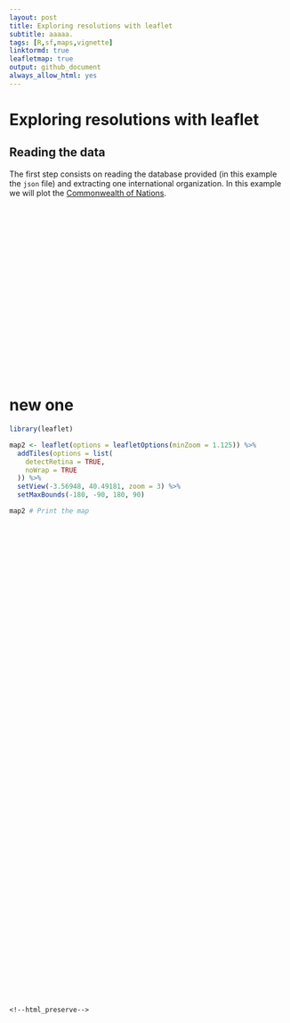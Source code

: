 ```yaml
---
layout: post
title: Exploring resolutions with leaflet
subtitle: aaaaa.
tags: [R,sf,maps,vignette]
linktormd: true
leafletmap: true
output: github_document
always_allow_html: yes
---
```


Exploring resolutions with leaflet
================

Reading the data
----------------

The first step consists on reading the database provided (in this example the `json` file) and extracting one international organization. In this example we will plot the [Commonwealth of Nations](https://en.wikipedia.org/wiki/Commonwealth_of_Nations).



<!--html_preserve-->
<div id="htmlwidget-417a6fcd556a385d93d3" style="position: relative; width: 80%;padding-top: 60%;" class="leaflet html-widget"></div>
<script type="application/json" data-for="htmlwidget-417a6fcd556a385d93d3">{"x":{"options":{"minZoom":1,"crs":{"crsClass":"L.CRS.EPSG3857","code":null,"proj4def":null,"projectedBounds":null,"options":{}}},"calls":[{"method":"addTiles","args":["//{s}.tile.openstreetmap.org/{z}/{x}/{y}.png",null,null,{"detectRetina":true,"noWrap":true,"attribution":"&copy; <a href=\"http://openstreetmap.org\">OpenStreetMap<\/a> contributors, <a href=\"http://creativecommons.org/licenses/by-sa/2.0/\">CC-BY-SA<\/a>"}]},{"method":"setMaxBounds","args":[-90,-180,90,180]}],"setView":[[40.49181,-3.56948],3,[]]},"evals":[],"jsHooks":[]}</script>
<!--/html_preserve-->

# new one

``` r
library(leaflet)

map2 <- leaflet(options = leafletOptions(minZoom = 1.125)) %>%
  addTiles(options = list(
    detectRetina = TRUE,
    noWrap = TRUE
  )) %>%
  setView(-3.56948, 40.49181, zoom = 3) %>%
  setMaxBounds(-180, -90, 180, 90)

map2 # Print the map
```

<!--html_preserve-->
<div id="htmlwidget-ff516d74fbec24f31bb3" style="position: relative; width: 100%;padding-top: 70%;" class="leaflet html-widget"></div>
<script type="application/json" data-for="htmlwidget-ff516d74fbec24f31bb3">{"x":{"options":{"minZoom":1.5,"crs":{"crsClass":"L.CRS.EPSG3857","code":null,"proj4def":null,"projectedBounds":null,"options":{}}},"calls":[{"method":"addTiles","args":["//{s}.tile.openstreetmap.org/{z}/{x}/{y}.png",null,null,{"detectRetina":true,"noWrap":true,"attribution":"&copy; <a href=\"http://openstreetmap.org\">OpenStreetMap<\/a> contributors, <a href=\"http://creativecommons.org/licenses/by-sa/2.0/\">CC-BY-SA<\/a>"}]},{"method":"setMaxBounds","args":[-90,-180,90,180]}],"setView":[[40.49181,-3.56948],3,[]]},"evals":[],"jsHooks":[]}</script>
<!--/html_preserve-->
  
  
  
  <!--html_preserve-->
<div id="htmlwidget-ff516d74fbec24f31bb3" style="position: relative; width: 100%;padding-top: 99%;" class="leaflet html-widget"></div>
<script type="application/json" data-for="htmlwidget-ff516d74fbec24f31bb3">{"x":{"options":{"minZoom":2,"crs":{"crsClass":"L.CRS.EPSG3857","code":null,"proj4def":null,"projectedBounds":null,"options":{}}},"calls":[{"method":"addTiles","args":["//{s}.tile.openstreetmap.org/{z}/{x}/{y}.png",null,null,{"detectRetina":true,"noWrap":true,"attribution":"&copy; <a href=\"http://openstreetmap.org\">OpenStreetMap<\/a> contributors, <a href=\"http://creativecommons.org/licenses/by-sa/2.0/\">CC-BY-SA<\/a>"}]},{"method":"setMaxBounds","args":[-90,-180,90,180]}],"setView":[[40.49181,-3.56948],3,[]]},"evals":[],"jsHooks":[]}</script>
<!--/html_preserve-->
  
    <!--html_preserve-->
<div id="htmlwidget-ff516d74fbec24f31bb3" style="position: relative; width: 100%;padding-top: 80%;" class="leaflet html-widget"></div>
<script type="application/json" data-for="htmlwidget-ff516d74fbec24f31bb3">{"x":{"options":{"minZoom":4,"crs":{"crsClass":"L.CRS.EPSG3857","code":null,"proj4def":null,"projectedBounds":null,"options":{}}},"calls":[{"method":"addTiles","args":["//{s}.tile.openstreetmap.org/{z}/{x}/{y}.png",null,null,{"detectRetina":true,"noWrap":true,"attribution":"&copy; <a href=\"http://openstreetmap.org\">OpenStreetMap<\/a> contributors, <a href=\"http://creativecommons.org/licenses/by-sa/2.0/\">CC-BY-SA<\/a>"}]},{"method":"setMaxBounds","args":[-90,-180,90,180]}],"setView":[[40.49181,-3.56948],3,[]]},"evals":[],"jsHooks":[]}</script>
<!--/html_preserve-->


